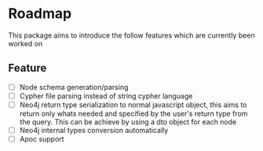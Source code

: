 # Roadmap

This package aims to introduce the follow features which are currently been worked on

## Feature

- [ ] Node schema generation/parsing
- [ ] Cypher file parsing instead of string cypher language
- [ ] Neo4j return type serialization to normal javascript object, this aims to return only whats needed and specified by the user's return type from the query. This can be achieve by using a dto object for each node
- [ ] Neo4j internal types conversion automatically
- [ ] Apoc support
